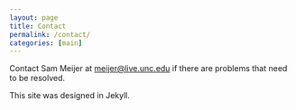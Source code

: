 ```yaml
---
layout: page
title: Contact
permalink: /contact/
categories: [main]
---
```


Contact Sam Meijer at [meijer@live.unc.edu](mailto:meijer@live.unc.edu) if there are problems that need to be resolved.

This site was designed in Jekyll.